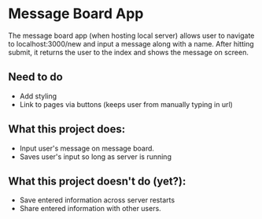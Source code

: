 # Message Board App
The message board app (when hosting local server) allows user to navigate to localhost:3000/new and input a message along with a name. After hitting submit, it returns the user to the index and shows the message on screen.

## Need to do
* Add styling
* Link to pages via buttons (keeps user from manually typing in url)

## What this project does:
* Input user's message on message board.
* Saves user's input so long as server is running

## What this project doesn't do (yet?):
* Save entered information across server restarts
* Share entered information with other users.